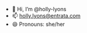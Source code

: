 - 👋 Hi, I’m @holly-lyons
- 📫 holly.lyons@entrata.com
- 😄 Pronouns: she/her


<!---
holly-lyons/holly-lyons is a ✨ special ✨ repository because its `README.md` (this file) appears on your GitHub profile.
You can click the Preview link to take a look at your changes.
--->
